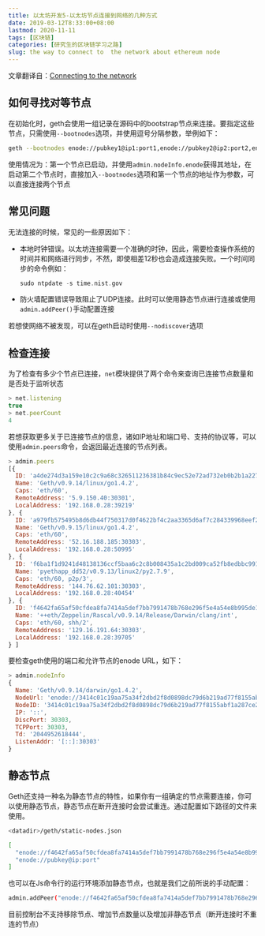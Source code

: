```yaml
---
title: 以太坊开发5-以太坊节点连接到网络的几种方式
date: 2019-03-12T8:33:00+08:00
lastmod: 2020-11-11
tags: [区块链]
categories: [研究生的区块链学习之路]
slug: the way to connect to  the network about ethereum node 
---
```


文章翻译自：[Connecting to the network](https://github.com/ethereum/go-ethereum/wiki/Connecting-to-the-network)

## 如何寻找对等节点

在初始化时，geth会使用一组记录在源码中的bootstrap节点来连接。要指定这些节点，只需使用`--bootnodes`选项，并使用逗号分隔参数，举例如下：

```bash
geth --bootnodes enode://pubkey1@ip1:port1,enode://pubkey2@ip2:port2,enode://pubkey3@ip3:port3
```

使用情况为：第一个节点已启动，并使用`admin.nodeInfo.enode`获得其地址，在启动第二个节点时，直接加入`--bootnodes`选项和第一个节点的地址作为参数，可以直接连接两个节点

## 常见问题

无法连接的时候，常见的一些原因如下：

- 本地时钟错误。以太坊连接需要一个准确的时钟，因此，需要检查操作系统的时间并和网络进行同步，不然，即使相差12秒也会造成连接失败。一个时间同步的命令例如：

  ```c
  sudo ntpdate -s time.nist.gov
  ```

- 防火墙配置错误导致阻止了UDP连接。此时可以使用静态节点进行连接或使用`admin.addPeer()`手动配置连接

若想使网络不被发现，可以在geth启动时使用`--nodiscover`选项

## 检查连接

为了检查有多少个节点已连接，`net`模块提供了两个命令来查询已连接节点数量和是否处于监听状态

```javascript
> net.listening
true
> net.peerCount
4
```

若想获取更多关于已连接节点的信息，诸如IP地址和端口号、支持的协议等，可以使用`admin.peers`命令，会返回最近连接的节点列表。

```javascript
> admin.peers
[{
  ID: 'a4de274d3a159e10c2c9a68c326511236381b84c9ec52e72ad732eb0b2b1a2277938f78593cdbe734e6002bf23114d434a085d260514ab336d4acdc312db671b',
  Name: 'Geth/v0.9.14/linux/go1.4.2',
  Caps: 'eth/60',
  RemoteAddress: '5.9.150.40:30301',
  LocalAddress: '192.168.0.28:39219'
}, {
  ID: 'a979fb575495b8d6db44f750317d0f4622bf4c2aa3365d6af7c284339968eef29b69ad0dce72a4d8db5ebb4968de0e3bec910127f134779fbcb0cb6d3331163c',
  Name: 'Geth/v0.9.15/linux/go1.4.2',
  Caps: 'eth/60',
  RemoteAddress: '52.16.188.185:30303',
  LocalAddress: '192.168.0.28:50995'
}, {
  ID: 'f6ba1f1d9241d48138136ccf5baa6c2c8b008435a1c2bd009ca52fb8edbbc991eba36376beaee9d45f16d5dcbf2ed0bc23006c505d57ffcf70921bd94aa7a172',
  Name: 'pyethapp_dd52/v0.9.13/linux2/py2.7.9',
  Caps: 'eth/60, p2p/3',
  RemoteAddress: '144.76.62.101:30303',
  LocalAddress: '192.168.0.28:40454'
}, {
  ID: 'f4642fa65af50cfdea8fa7414a5def7bb7991478b768e296f5e4a54e8b995de102e0ceae2e826f293c481b5325f89be6d207b003382e18a8ecba66fbaf6416c0',
  Name: '++eth/Zeppelin/Rascal/v0.9.14/Release/Darwin/clang/int',
  Caps: 'eth/60, shh/2',
  RemoteAddress: '129.16.191.64:30303',
  LocalAddress: '192.168.0.28:39705'
} ]
```

要检查geth使用的端口和允许节点的enode URL，如下：

```javascript
> admin.nodeInfo
{
  Name: 'Geth/v0.9.14/darwin/go1.4.2',
  NodeUrl: 'enode://3414c01c19aa75a34f2dbd2f8d0898dc79d6b219ad77f8155abf1a287ce2ba60f14998a3a98c0cf14915eabfdacf914a92b27a01769de18fa2d049dbf4c17694@[::]:30303',
  NodeID: '3414c01c19aa75a34f2dbd2f8d0898dc79d6b219ad77f8155abf1a287ce2ba60f14998a3a98c0cf14915eabfdacf914a92b27a01769de18fa2d049dbf4c17694',
  IP: '::',
  DiscPort: 30303,
  TCPPort: 30303,
  Td: '2044952618444',
  ListenAddr: '[::]:30303'
}
```

## 静态节点

Geth还支持一种名为静态节点的特性，如果你有一组确定的节点需要连接，你可以使用静态节点，静态节点在断开连接时会尝试重连。通过配置如下路径的文件来使用。

```bash
<datadir>/geth/static-nodes.json
```

```bash
[
  "enode://f4642fa65af50cfdea8fa7414a5def7bb7991478b768e296f5e4a54e8b995de102e0ceae2e826f293c481b5325f89be6d207b003382e18a8ecba66fbaf6416c0@33.4.2.1:30303",
  "enode://pubkey@ip:port"
]
```

也可以在Js命令行的运行环境添加静态节点，也就是我们之前所说的手动配置：

```bash
admin.addPeer("enode://f4642fa65af50cfdea8fa7414a5def7bb7991478b768e296f5e4a54e8b995de102e0ceae2e826f293c481b5325f89be6d207b003382e18a8ecba66fbaf6416c0@33.4.2.1:30303")
```

目前控制台不支持移除节点、增加节点数量以及增加非静态节点（断开连接时不重连的节点）

